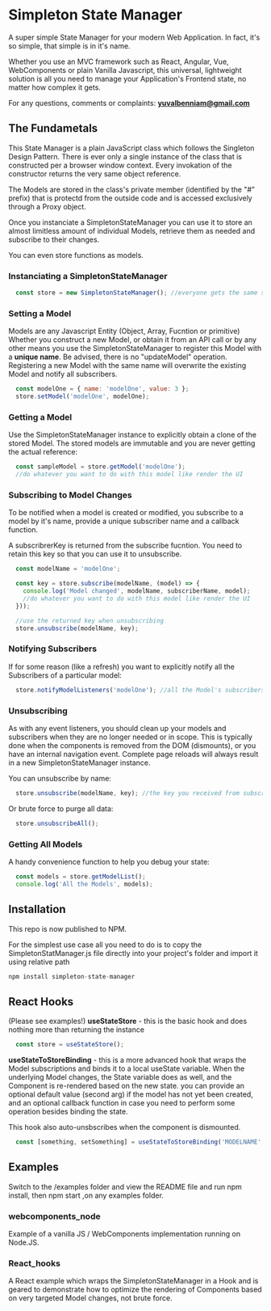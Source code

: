# Simpleton State Manager

A super simple State Manager for your modern Web Application.
In fact, it's so simple, that simple is in it's name.

Whether you use an MVC framework such as React, Angular, Vue, WebComponents or plain Vanilla Javascript,
this universal, lightweight solution is all you need to manage your Application's Frontend state, no matter how complex it gets.

For any questions, comments or complaints: **yuvalbenniam@gmail.com**

## The Fundametals

This State Manager is a plain JavaScript class which follows the Singleton Design Pattern.
There is ever only a single instance of the class that is constructed per a browser window context.
Every invokation of the constructor returns the very same object reference.

The Models are stored in the class's private member (identified by the "#" prefix) that is protectd from the outside code and is accessed exclusively through a Proxy object.

Once you instanciate a SimpletonStateManager you can use it to store an almost limitless amount of individual Models, 
retrieve them as needed and subscribe to their changes.

You can even store functions as models.

### Instanciating a SimpletonStateManager

```javascript
  const store = new SimpletonStateManager(); //everyone gets the same static instance
```

### Setting a Model

Models are any Javascript Entity (Object, Array, Fucntion or primitive)
Whether you construct a new Model, or obtain it from an API call or by any other means you use the SimpletonStateManager to register this Model with a **unique name**.
Be advised, there is no "updateModel" operation. Registering a new Model with the same name will overwrite the existing Model and notify all subscribers.

```javascript
  const modelOne = { name: 'modelOne', value: 3 };
  store.setModel('modelOne', modelOne);
```

### Getting a Model

Use the SimpletonStateManager instance to explicitly obtain a clone of the stored Model. The stored models are immutable and you are never getting the actual reference:

```javascript
  const sampleModel = store.getModel('modelOne');
  //do whatever you want to do with this model like render the UI
```

### Subscribing to Model Changes

To be notified when a model is created or modified, you subscribe to a model by it's name, provide a unique subscriber name and a callback function.

A subscribrerKey is returned from the subscribe fucntion. You need to retain this key so that you can use it to unsubscribe.

```javascript
  const modelName = 'modelOne';

  const key = store.subscribe(modelName, (model) => { 
    console.log('Model changed', modelName, subscriberName, model);
    //do whatever you want to do with this model like render the UI
  }));

  //use the returned key when unsubscribing
  store.unsubscribe(modelName, key);
```

### Notifying Subscribers

If for some reason (like a refresh) you want to explicitly notify all the Subscribers of a particular model:

```javascript
  store.notifyModelListeners('modelOne'); //all the Model's subscribers will be notified
```

### Unsubscribing

As with any event listeners, you should clean up your models and subscribers when they are no longer needed or in scope. 
This is typically done when the components is removed from the DOM (dismounts), or you have an internal navigation event.
Complete page reloads will always result in a new SimpletonStateManager instance.
  
You can unsubscribe by name:

```javascript
  store.unsubscribe(modelName, key); //the key you received from subscribe()
```
Or brute force to purge all data:

```javascript
  store.unsubscribeAll();
```

### Getting All Models

A handy convenience function to help you debug your state:

```javascript
  const models = store.getModelList();
  console.log('All the Models', models);
```

## Installation

This repo is now published to NPM.

For the simplest use case all you need to do is to copy the SimpletonStatManager.js file directly into your project's folder and import it using relative path

```javascript
npm install simpleton-state-manager
```

## React Hooks
(Please see examples!)
**useStateStore** - this is the basic hook and does nothing more than returning the instance 
  ```javascript
    const store = useStateStore();
  ```

**useStateToStoreBinding** - this is a more advanced hook that wraps the Model subscriptions and binds it to a local useState variable. When the underlying Model changes, the State variable does as well, and the Component is re-rendered based on the new state. you can provide an optional default value (second arg) if the model has not yet been created, and an optional callback function in case you need to perform some operation besides binding the state.

This hook also auto-unsbscribes when the component is dismounted.

  ```javascript
    const [something, setSomething] = useStateToStoreBinding('MODELNAME', [], callback);
  ```

## Examples

Switch to the /examples folder and view the README file and run npm install, then npm start ,on any examples folder.

### webcomponents_node
Example of a vanilla JS / WebComponents implementation running on Node.JS.

### React_hooks
A React example which wraps the SimpletonStateManager in a Hook and is geared to demonstrate how to optimize the rendering of Components based on very targeted Model changes, not brute force.
